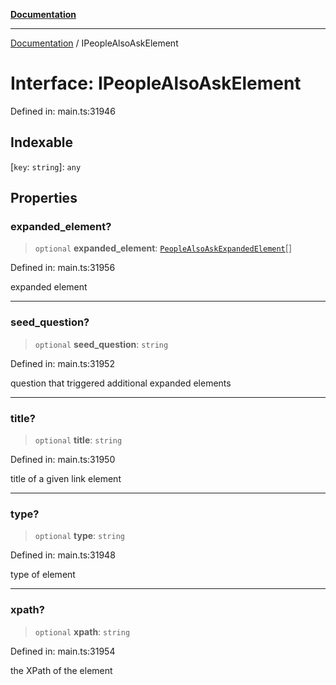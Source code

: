 [**Documentation**](../README.md)

***

[Documentation](../README.md) / IPeopleAlsoAskElement

# Interface: IPeopleAlsoAskElement

Defined in: main.ts:31946

## Indexable

\[`key`: `string`\]: `any`

## Properties

### expanded\_element?

> `optional` **expanded\_element**: [`PeopleAlsoAskExpandedElement`](../classes/PeopleAlsoAskExpandedElement.md)[]

Defined in: main.ts:31956

expanded element

***

### seed\_question?

> `optional` **seed\_question**: `string`

Defined in: main.ts:31952

question that triggered additional expanded elements

***

### title?

> `optional` **title**: `string`

Defined in: main.ts:31950

title of a given link element

***

### type?

> `optional` **type**: `string`

Defined in: main.ts:31948

type of element

***

### xpath?

> `optional` **xpath**: `string`

Defined in: main.ts:31954

the XPath of the element
